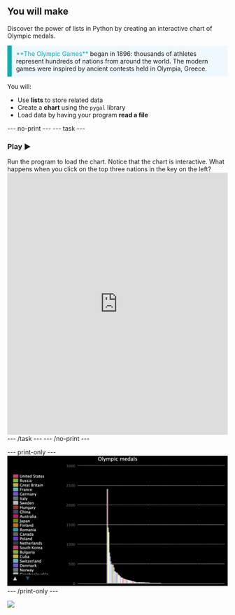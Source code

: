 ## You will make

Discover the power of lists in Python by creating an interactive chart of Olympic medals.

<p style="border-left: solid; border-width:10px; border-color: #0faeb0; background-color: aliceblue; padding: 10px;">
<span style="color: #0faeb0">**The Olympic Games**</span> began in 1896: thousands of athletes represent hundreds of nations from around the world. The modern games were inspired by ancient contests held in Olympia, Greece.
</p>

You will:
 - Use **lists** to store related data
 - Create a **chart** using the `pygal` library
 - Load data by having your program **read a file**

--- no-print ---
--- task ---
### Play ▶️
<div style="display: flex; flex-wrap: wrap">
<div style="flex-basis: 175px; flex-grow: 1">  
Run the program to load the chart. Notice that the chart is interactive. What happens when you click on the top three nations in the key on the left?
</div>
<iframe src="https://editor.raspberrypi.org/en/embed/viewer/charting-champions-example" width="600" height="600" frameborder="0" marginwidth="0" marginheight="0" allowfullscreen>
</iframe>
</div>
--- /task ---
--- /no-print ---

--- print-only ---
![Completed project.](images/completed_preview.png)
--- /print-only ---

![](http://code.org/api/hour/begin_rp_charting.png)
